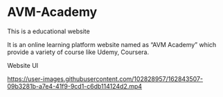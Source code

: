 # AVM-Academy
This is a educational website 

It is an online learning platform website named as “AVM Academy” which  provide a variety of course like Udemy, Coursera.

Website UI

https://user-images.githubusercontent.com/102828957/162843507-09b3281b-a7e4-41f9-9cd1-c6db114124d2.mp4

